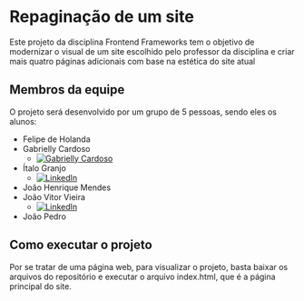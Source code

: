 # Repaginação de um site

Este projeto da disciplina Frontend Frameworks tem o objetivo de modernizar o visual de um site escolhido pelo professor da disciplina e criar mais quatro páginas adicionais com base na estética do site atual

## Membros da equipe

O projeto será desenvolvido por um grupo de 5 pessoas, sendo eles os alunos:

* Felipe de Holanda
* Gabrielly Cardoso 
    * [![Gabrielly Cardoso](https://img.shields.io/badge/LinkedIn-0077B5?style=for-the-badge&logo=linkedin&logoColor=white)](https://www.linkedin.com/in/gabrielly-da-silva-9258392b0/) 
* Ítalo Granjo 
    * [![LinkedIn](https://img.shields.io/badge/LinkedIn-0077B5?style=for-the-badge&logo=linkedin&logoColor=white)](https://www.linkedin.com/in/italogranjo/) 
* João Henrique Mendes
* João Vitor Vieira 
    * [![LinkedIn](https://img.shields.io/badge/LinkedIn-0077B5?style=for-the-badge&logo=linkedin&logoColor=white)](https://www.linkedin.com/in/jo%C3%A3o-vitor-b3281a246/) 
* João Pedro

## Como executar o projeto

Por se tratar de uma página web, para visualizar o projeto, basta baixar os arquivos do repositório e executar o arquivo index.html, que é a página principal do site.